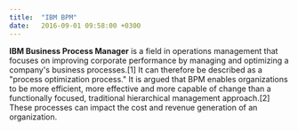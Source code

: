 ```yaml
---
title:  "IBM BPM"
date:   2016-09-01 09:58:00 +0300
---
```

**IBM Business Process Manager** is a field in operations management that focuses on improving corporate performance by managing and optimizing a company's business processes.[1] It can therefore be described as a "process optimization process." It is argued that BPM enables organizations to be more efficient, more effective and more capable of change than a functionally focused, traditional hierarchical management approach.[2] These processes can impact the cost and revenue generation of an organization.
                                 